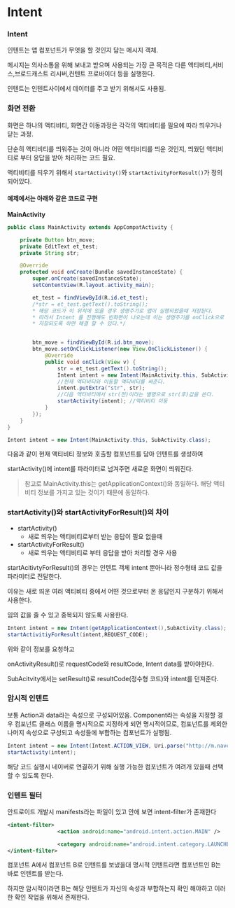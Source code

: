 # Intent

### Intent

인텐트는 앱 컴포넌트가 무엇을 할 것인지 담는 메시지 객체.

메시지는 의사소통을 위해 보내고 받으며 사용되는 가장 큰 목적은 다른 액티비티,서비스,브로드캐스트 리시버,컨텐트 프로바이더 등을 실행한다.

인텐트는 인텐트사이에서 데이터를 주고 받기 위해서도 사용됨.



### 화면 전환

화면은 하나의 액티비티, 화면간 이동과정은 각각의 액티비티를 필요에 따라 띄우거나 닫는 과정.

단순히 액티비티를 띄워주는 것이 아니라 어떤 액티비티를 띄운 것인지, 띄웠던 액티비티로 부터 응답을 받아 처리하는 코드 필요.

액티비티를 듸우기 위해서 ``startActivity()``와 ``startActivityForResult()``가 정의 되어있다.

#### 예제에서는 아래와 같은 코드로 구현

**MainActivity**

```java
public class MainActivity extends AppCompatActivity {

    private Button btn_move;
    private EditText et_test;
    private String str;

    @Override
    protected void onCreate(Bundle savedInstanceState) {
        super.onCreate(savedInstanceState);
        setContentView(R.layout.activity_main);

        et_test = findViewById(R.id.et_test);
        /*str = et_test.getText().toString();
        * 해당 코드가 이 위치에 있을 경우 생명주기로 앱이 실행되었을때 저장된다.
        * 따라서 Intent 를 진행해도 빈화면이 나오는데 이는 생명주기를 onClick으로 옮겨서 버튼을 눌렀을때
        * 저장되도록 하면 해결 할 수 있다.*/


        btn_move = findViewById(R.id.btn_move);
        btn_move.setOnClickListener(new View.OnClickListener() {
            @Override
            public void onClick(View v) {
                str = et_test.getText().toString();
                Intent intent = new Intent(MainActivity.this, SubActivity.class);
                //현재 엑티비티와 이동할 액티비티를 써준다.
                intent.putExtra("str", str);
                //다음 액티비티에서 str(전)이라는 별명으로 str(후)값을 쓴다.
                startActivity(intent); //액티비티 이동
            }
        });
    }
}
```



```java
Intent intent = new Intent(MainActivity.this, SubActivity.class);
```

다음과 같이 현재 액티비티 정보와 호출할 컴포넌트를 담아 인텐트를 생성하여

startActivity()에 intent를 파라미터로 넘겨주면 새로운 화면이 띄워진다.

> 참고로 MainActivity.this는 getApplicationContext()와 동일하다. 해당 액티비티 정보를 가지고 있는 것이기 때문에 동일하다.

### startActivity()와 startActivityForResult()의 차이

- startActivity() 
  - 새로 띄우는 액티비티로부터 받는 응답이 필요 없을때
- startActivityForResult()
  - 새로 띄우는 액티비티로 부터 응답을 받아 처리할 경우 사용

startAcitivtyForResult()의 경우는 인텐트 객체 intent 뿐아니라 정수형태 코드 값을 파라미터로 전달한다.

이유는 새로 띄운 여러 액티비티 중에서 어떤 것으로부터 온 응답인지 구분하기 위해서 사용한다.

임의 값을 줄 수 있고 중복되지 않도록 사용한다.

```java
Intent intent = new Intent(getApplicationContext(),SubActivity.class);
startActivitiyForResult(intent,REQUEST_CODE);
```

위와 같이 정보를 요청하고

onActivityResult()로 requestCode와 resultCode, Intent data를 받아야한다.



SubAcitvity에서는 setResult()로 resultCode(정수형 코드)와 intent를 던져준다.



### 암시적 인텐트

보통 Action과 data라는 속성으로 구성되어있음. Component라는 속성을 지정할 경우 컴포넌트 클래스 이름을 명시적으로 지정하게 되면 명시적이므로, 컴포넌트를 제외한 나머지 속성으로 구성되고 속성들에 부합하는 컴포넌트가 실행됨.

```java
Intent intent = new Intent(Intent.ACTION_VIEW, Uri.parse("http://m.naver.com"));
startActivity(intent);
```

해당 코드 실행시 네이버로 연결하기 위해 실행 가능한 컴포넌트가 여려개 있을때 선택할 수 있도록 한다.



### 인텐트 필터

안드로이드 개발시 manifests라는 파일이 있고 안에 보면 intent-filter가 존재한다

```xml
<intent-filter>
                <action android:name="android.intent.action.MAIN" />

                <category android:name="android.intent.category.LAUNCHER" />
</intent-filter>
```

컴포넌트 A에서 컴포넌트 B로 인텐트를 보냈을대 명시적 인텐트라면 컴포넌트인  B는 바로 인텐트를 받는다.

하지만 암시적이라면 B는 해당 인텐트가 자신의 속성과 부합하는지 확인 해야하고 이러한 확인 작업을 위해서 존재한다.

 